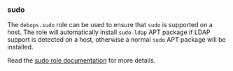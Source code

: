 ### sudo

The `debops.sudo` role can be used to ensure that `sudo` is supported on
a host. The role will automatically install `sudo-ldap` APT package if
LDAP support is detected on a host, otherwise a normal `sudo` APT
package will be installed.

Read the [sudo role documentation](https://docs.debops.org/en/stable-3.2/ansible/roles/sudo/) for more details.
